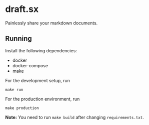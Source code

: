 # draft.sx

Painlessly share your markdown documents.



## Running

Install the following dependencies:

* docker
* docker-compose
* make

For the development setup, run

    make run

For the production environment, run

    make production

**Note:** You need to run `make build` after changing `requirements.txt`.
